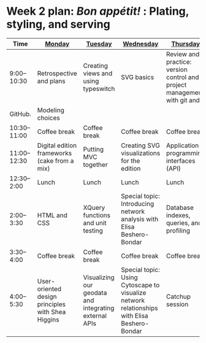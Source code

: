 # Week 2 plan: *Bon appétit!* : Plating, styling, and serving

Time | [Monday](week_2_day_1_plan.md) |[Tuesday](week_2_day_2_plan.md) |[Wednesday](week_2_day_3_plan.md) |[Thursday](week_2_day_4_plan.md) |[Friday](week_2_day_5_plan.md) |
---- | ---- | ---- | ---- | ---- | ----
9:00–10:30 |  Retrospective and plans | Creating views and using typeswitch | SVG basics | Review and practice: version control and project management with git and
                    GitHub. | Modeling choices 
10:30–11:00 |  Coffee break | Coffee break | Coffee break | Coffee break | Coffee break 
11:00–12:30 |  Digital edition frameworks (cake from a mix) | Putting MVC together | Creating SVG visualizations for the edition | Application programming interfaces (API) | Implementation choices 
12:30–2:00 |  Lunch | Lunch | Lunch | Lunch | Lunch 
2:00–3:30 |  HTML and CSS | XQuery functions and unit testing | Special topic: Introducing network analysis with Elisa Beshero-Bondar | Database indexes, queries, and profiling | Your edition 
3:30–4:00 |  Coffee break | Coffee break | Coffee break | Coffee break | Coffee break 
4:00–5:30 |  User-oriented design principles with Shea Higgins | Visualizing our geodata and integrating external APIs | Special topic: Using Cytoscape to visualize network relationships with Elisa Beshero-Bondar | Catchup session | Your edition 
